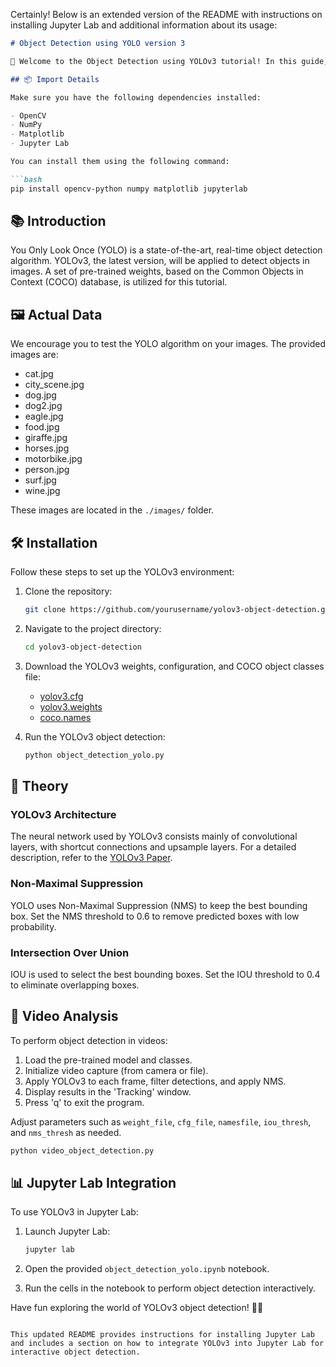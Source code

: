 Certainly! Below is an extended version of the README with instructions on installing Jupyter Lab and additional information about its usage:

```markdown
# Object Detection using YOLO version 3

🚀 Welcome to the Object Detection using YOLOv3 tutorial! In this guide, we'll walk you through the process of setting up and using YOLOv3 to detect objects in images and perform real-time object detection in videos.

## 📦 Import Details

Make sure you have the following dependencies installed:

- OpenCV
- NumPy
- Matplotlib
- Jupyter Lab

You can install them using the following command:

```bash
pip install opencv-python numpy matplotlib jupyterlab
```

## 📚 Introduction

You Only Look Once (YOLO) is a state-of-the-art, real-time object detection algorithm. YOLOv3, the latest version, will be applied to detect objects in images. A set of pre-trained weights, based on the Common Objects in Context (COCO) database, is utilized for this tutorial.

## 🖼️ Actual Data

We encourage you to test the YOLO algorithm on your images. The provided images are:

- cat.jpg
- city_scene.jpg
- dog.jpg
- dog2.jpg
- eagle.jpg
- food.jpg
- giraffe.jpg
- horses.jpg
- motorbike.jpg
- person.jpg
- surf.jpg
- wine.jpg

These images are located in the `./images/` folder.

## 🛠️ Installation

Follow these steps to set up the YOLOv3 environment:

1. Clone the repository:

   ```bash
   git clone https://github.com/yourusername/yolov3-object-detection.git
   ```

2. Navigate to the project directory:

   ```bash
   cd yolov3-object-detection
   ```

3. Download the YOLOv3 weights, configuration, and COCO object classes file:

   - [yolov3.cfg](link-to-yolov3.cfg)
   - [yolov3.weights](link-to-yolov3.weights)
   - [coco.names](link-to-coco.names)

4. Run the YOLOv3 object detection:

   ```bash
   python object_detection_yolo.py
   ```

## 🤖 Theory

### YOLOv3 Architecture

The neural network used by YOLOv3 consists mainly of convolutional layers, with shortcut connections and upsample layers. For a detailed description, refer to the [YOLOv3 Paper](link-to-yolov3-paper).

### Non-Maximal Suppression

YOLO uses Non-Maximal Suppression (NMS) to keep the best bounding box. Set the NMS threshold to 0.6 to remove predicted boxes with low probability.

### Intersection Over Union

IOU is used to select the best bounding boxes. Set the IOU threshold to 0.4 to eliminate overlapping boxes.

## 🎥 Video Analysis

To perform object detection in videos:

1. Load the pre-trained model and classes.
2. Initialize video capture (from camera or file).
3. Apply YOLOv3 to each frame, filter detections, and apply NMS.
4. Display results in the 'Tracking' window.
5. Press 'q' to exit the program.

Adjust parameters such as `weight_file`, `cfg_file`, `namesfile`, `iou_thresh`, and `nms_thresh` as needed.

```bash
python video_object_detection.py
```

## 📊 Jupyter Lab Integration

To use YOLOv3 in Jupyter Lab:

1. Launch Jupyter Lab:

   ```bash
   jupyter lab
   ```

2. Open the provided `object_detection_yolo.ipynb` notebook.

3. Run the cells in the notebook to perform object detection interactively.

Have fun exploring the world of YOLOv3 object detection! 🕵️‍♂️
```

This updated README provides instructions for installing Jupyter Lab and includes a section on how to integrate YOLOv3 into Jupyter Lab for interactive object detection.
